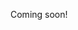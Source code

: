 
Coming soon!

<!--

Nonlinear regression with postgres.

Best with something like pgpartman for keeping running polynomial representations of tables.

-->

